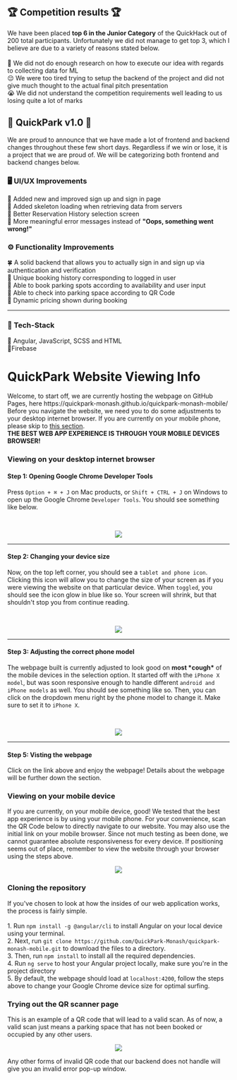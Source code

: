 <h2>🏆 Competition results 🏆</h2>
We have been placed <b>top 6 in the Junior Category</b> of the QuickHack out of 200 total participants. Unfortunately we did not manage to get top 3, which I believe are due to a variety of reasons stated below.<br>
<br>
🙍 We did not do enough research on how to execute our idea with regards to collecting data for ML <br>
😔 We were too tired trying to setup the backend of the project and did not give much thought to the actual final pitch presentation<br>
😭 We did not understand the competition requirements well leading to us losing quite a lot of marks<br>


<h2>🎉 QuickPark v1.0 🎉</h2>
We are proud to announce that we have made a lot of frontend and backend changes throughout these few short days. Regardless if we win or lose, it is a project that we are proud of. We will be categorizing both frontend and backend changes below. 

<h3>🖥️ UI/UX Improvements</h3>
🌹 Added new and improved sign up and sign in page <br>
🌻 Added skeleton loading when retrieving data from servers <br>
🌺 Better Reservation History selection screen <br>
🌼 More meaningful error messages instead of <b>"Oops, something went wrong!"</b> <br>

<h3>⚙️ Functionality Improvements</h3>
🍀 A solid backend that allows you to actually sign in and sign up via authentication and verification <br>
🍁 Unique booking history corresponding to logged in user <br>
🍂 Able to book parking spots according to availability and user input<br>
🌱 Able to check into parking space according to QR Code <br>
🌵 Dynamic pricing shown during booking <br>
<hr>

<h3>📯 Tech-Stack</h3>
🔰 Angular, JavaScript, SCSS and HTML<br>
🔱Firebase

<h1>QuickPark Website Viewing Info</h1>
Welcome, to start off, we are currently hosting the webpage on GitHub Pages, here https://quickpark-monash.github.io/quickpark-monash-mobile/ Before you navigate the website, we need you to do some adjustments to your desktop internet browser. If you are currently on your mobile phone, please skip to <a href="https://github.com/QuickPark-Monash/quickpark-monash-mobile#viewing-on-your-mobile-device">this section</a>. <br>
<b>THE BEST WEB APP EXPERIENCE IS THROUGH YOUR MOBILE DEVICES BROWSER!</b>

<h3>Viewing on your desktop internet browser</h3> 
<h4>Step 1: Opening Google Chrome Developer Tools</h4>
Press <code>Option + ⌘ + J</code> on Mac products, or <code>Shift + CTRL + J</code> on Windows to open up the Google Chrome <code>Developer Tools</code>. You should see something like below.

&nbsp;

<p align=center><img src="https://user-images.githubusercontent.com/63769232/145387667-18a9bf31-4138-4160-8e04-98e6793319a5.png"></p>

<hr>

<h4>Step 2: Changing your device size</h4>
Now, on the top left corner, you should see a <code>tablet and phone icon</code>. Clicking this icon will allow you to change the size of your screen as if you were viewing the website on that particular device. When <code>toggled</code>, you should see the icon glow in blue like so. Your screen will shrink, but that shouldn't stop you from continue reading.<br>

&nbsp;

<p align=center><img src="https://user-images.githubusercontent.com/63769232/145388232-53120a06-fb2c-495f-a941-81469df3e917.png"></p>

<hr>

<h4>Step 3: Adjusting the correct phone model</h4>
The webpage built is currently adjusted to look good on <b>most *cough*</b> of the mobile devices in the selection option. It started off with the <code>iPhone X model</code>, but was soon responsive enough to handle different <code>android and iPhone models</code> as well. You should see something like so. Then, you can click on the dropdown menu right by the phone model to change it. Make sure to set it to <code>iPhone X</code>.<br>

&nbsp;

<p align=center><img src="https://user-images.githubusercontent.com/63769232/145395423-221c4e03-6e79-43d3-a3a7-8e25697efecb.png"></p>

<hr>

<!-- <p align="center"><img src="https://user-images.githubusercontent.com/63769232/145386908-3be43c98-15f0-4050-94b4-732cb39d9f12.png"></p> -->

<h4>Step 5: Visting the webpage</h4>
Click on the link above and enjoy the webpage! Details about the webpage will be further down the section. 

<h3>Viewing on your mobile device</h3> 
If you are currently, on your mobile device, good! We tested that the best app experience is by using your mobile phone. For your convenience, scan the QR Code below to directly navigate to our website. You may also use the initial link on your mobile browser. Since not much testing as been done, we cannot guarantee absolute responsiveness for every device. If positioning seems out of place, remember to view the website through your browser using the steps above. 

<p align=center><img src="https://user-images.githubusercontent.com/63769232/145398637-ff67dcaf-bc76-42c3-9ca4-33e7e164207c.png"></p>


<h3>Cloning the repository</h3>
If you've chosen to look at how the insides of our web application works, the process is fairly simple. <br><br>
1. Run <code>npm install -g @angular/cli</code> to install Angular on your local device using your terminal.<br>
2. Next, run <code>git clone https://github.com/QuickPark-Monash/quickpark-monash-mobile.git</code> to download the files to a directory.<br>
3. Then, run <code>npm install</code> to install all the required dependencies.<br>
4. Run <code>ng serve</code> to host your Angular project locally, make sure you're in the project directory<br>
5. By default, the webpage should load at <code>localhost:4200</code>, follow the steps above to change your Google Chrome device size for optimal surfing. 

<h3>Trying out the QR scanner page</h3>
This is an example of a QR code that will lead to a valid scan. As of now, a valid scan just means a parking space that has not been booked or occupied by any other users. 


<p align=center><img src="https://user-images.githubusercontent.com/44129179/146675721-6238bc24-aedf-4520-9566-a7f07618b307.png"> </p> 


Any other forms of invalid QR code that our backend does not handle will give you an invalid error pop-up window.





